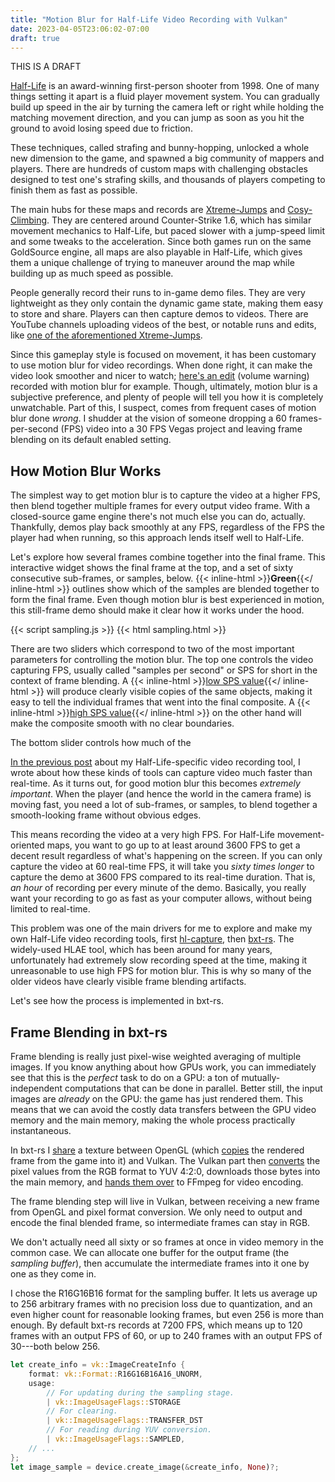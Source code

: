```yaml
---
title: "Motion Blur for Half-Life Video Recording with Vulkan"
date: 2023-04-05T23:06:02-07:00
draft: true
---
```


THIS IS A DRAFT

[Half-Life] is an award-winning first-person shooter from 1998.
One of many things setting it apart is a fluid player movement system.
You can gradually build up speed in the air by turning the camera left or right while holding the matching movement direction, and you can jump as soon as you hit the ground to avoid losing speed due to friction.

These techniques, called strafing and bunny-hopping, unlocked a whole new dimension to the game, and spawned a big community of mappers and players.
There are hundreds of custom maps with challenging obstacles designed to test one's strafing skills, and thousands of players competing to finish them as fast as possible.

The main hubs for these maps and records are [Xtreme-Jumps] and [Cosy-Climbing].
They are centered around Counter-Strike 1.6, which has similar movement mechanics to Half-Life, but paced slower with a jump-speed limit and some tweaks to the acceleration.
Since both games run on the same GoldSource engine, all maps are also playable in Half-Life, which gives them a unique challenge of trying to maneuver around the map while building up as much speed as possible.

People generally record their runs to in-game demo files.
They are very lightweight as they only contain the dynamic game state, making them easy to store and share.
Players can then capture demos to videos.
There are YouTube channels uploading videos of the best, or notable runs and edits, like [one of the aforementioned Xtreme-Jumps](https://www.youtube.com/@XtremeJumps).

Since this gameplay style is focused on movement, it has been customary to use motion blur for video recordings.
When done right, it can make the video look smoother and nicer to watch; [here's an edit](https://www.youtube.com/watch?v=FRZKSkfOjwQ) (volume warning) recorded with motion blur for example.
Though, ultimately, motion blur is a subjective preference, and plenty of people will tell you how it is completely unwatchable.
Part of this, I suspect, comes from frequent cases of motion blur done *wrong*.
I shudder at the vision of someone dropping a 60 frames-per-second (FPS) video into a 30 FPS Vegas project and leaving frame blending on its default enabled setting.

[Xtreme-Jumps]: https://xtreme-jumps.eu
[Cosy-Climbing]: https://cosy-climbing.net
[Half-Life]: https://store.steampowered.com/app/70/HalfLife/

## How Motion Blur Works

The simplest way to get motion blur is to capture the video at a higher FPS, then blend together multiple frames for every output video frame.
With a closed-source game engine there's not much else you can do, actually.
Thankfully, demos play back smoothly at any FPS, regardless of the FPS the player had when running, so this approach lends itself well to Half-Life.

Let's explore how several frames combine together into the final frame.
This interactive widget shows the final frame at the top, and a set of sixty consecutive sub-frames, or samples, below.
{{< inline-html >}}<span class="green"><strong>Green</strong></span>{{</ inline-html >}} outlines show which of the samples are blended together to form the final frame.
Even though motion blur is best experienced in motion, this still-frame demo should make it clear how it works under the hood.

{{< script sampling.js >}}
{{< html sampling.html >}}

There are two sliders which correspond to two of the most important parameters for controlling the motion blur.
The top one controls the video capturing FPS, usually called "samples per second" or SPS for short in the context of frame blending.
A {{< inline-html >}}<a href="#" onclick="setLowSPS(); return false;">low SPS value</a>{{</ inline-html >}} will produce clearly visible copies of the same objects, making it easy to tell the individual frames that went into the final composite.
A {{< inline-html >}}<a href="#" onclick="setHighSPS(); return false;">high SPS value</a>{{</ inline-html >}} on the other hand will make the composite smooth with no clear boundaries.

The bottom slider controls how much of the 

[In the previous post](/blog/fast-half-life-video-recording-with-vulkan/#specialized-recording-tools) about my Half-Life-specific video recording tool, I wrote about how these kinds of tools can capture video much faster than real-time.
As it turns out, for good motion blur this becomes *extremely important*.
When the player (and hence the world in the camera frame) is moving fast, you need a lot of sub-frames, or samples, to blend together a smooth-looking frame without obvious edges.

This means recording the video at a very high FPS.
For Half-Life movement-oriented maps, you want to go up to at least around 3600 FPS to get a decent result regardless of what's happening on the screen.
If you can only capture the video at 60 real-time FPS, it will take you *sixty times longer* to capture the demo at 3600 FPS compared to its real-time duration.
That is, *an hour* of recording per every minute of the demo.
Basically, you really want your recording to go as fast as your computer allows, without being limited to real-time.

This problem was one of the main drivers for me to explore and make my own Half-Life video recording tools, first [hl-capture], then [bxt-rs].
The widely-used HLAE tool, which has been around for many years, unfortunately had extremely slow recording speed at the time, making it unreasonable to use high FPS for motion blur.
This is why so many of the older videos have clearly visible frame blending artifacts.

Let's see how the process is implemented in bxt-rs.

[hl-capture]: https://github.com/YaLTeR/hl-capture
[bxt-rs]: https://github.com/YaLTeR/bxt-rs

## Frame Blending in bxt-rs

Frame blending is really just pixel-wise weighted averaging of multiple images.
If you know anything about how GPUs work, you can immediately see that this is the *perfect* task to do on a GPU: a ton of mutually-independent computations that can be done in parallel.
Better still, the input images are *already* on the GPU: the game has just rendered them.
This means that we can avoid the costly data transfers between the GPU video memory and the main memory, making the whole process practically instantaneous.

In bxt-rs I [share](/blog/fast-half-life-video-recording-with-vulkan/#sharing-memory-with-opengl) a texture between OpenGL (which [copies](/blog/fast-half-life-video-recording-with-vulkan/#capturing-a-frame) the rendered frame from the game into it) and Vulkan.
The Vulkan part then [converts](/blog/fast-half-life-video-recording-with-vulkan/#color-conversion) the pixel values from the RGB format to YUV 4:2:0, downloads those bytes into the main memory, and [hands them over](/blog/fast-half-life-video-recording-with-vulkan/#video-encoding) to FFmpeg for video encoding.

The frame blending step will live in Vulkan, between receiving a new frame from OpenGL and pixel format conversion.
We only need to output and encode the final blended frame, so intermediate frames can stay in RGB.

We don't actually need all sixty or so frames at once in video memory in the common case.
We can allocate one buffer for the output frame (the *sampling buffer*), then accumulate the intermediate frames into it one by one as they come in.

I chose the R16G16B16 format for the sampling buffer.
It lets us average up to 256 arbitrary frames with no precision loss due to quantization, and an even higher count for reasonable looking frames, but even 256 is more than enough.
By default bxt-rs records at 7200 FPS, which means up to 120 frames with an output FPS of 60, or up to 240 frames with an output FPS of 30---both below 256.

```rust
let create_info = vk::ImageCreateInfo {
    format: vk::Format::R16G16B16A16_UNORM,
    usage:
        // For updating during the sampling stage.
        | vk::ImageUsageFlags::STORAGE
        // For clearing.
        | vk::ImageUsageFlags::TRANSFER_DST
        // For reading during YUV conversion.
        | vk::ImageUsageFlags::SAMPLED,
    // ...
};
let image_sample = device.create_image(&create_info, None)?;
```
